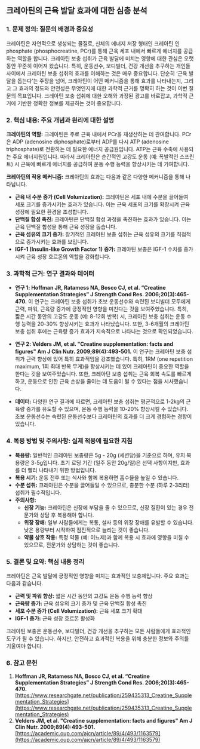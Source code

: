 ## 크레아틴의 근육 발달 효과에 대한 심층 분석

### 1. 문제 정의: 질문의 배경과 중요성

크레아틴은 자연적으로 생성되는 물질로, 신체의 에너지 저장 형태인 크레아틴 인 phosphate (phosphocreatine, PCr)를 통해 근육 세포 내에서 빠르게 에너지를 공급하는 역할을 합니다. 크레아틴 보충 섭취가 근육 발달에 미치는 영향에 대한 관심은 오랫동안 꾸준히 이어져 왔습니다. 특히, 운동선수, 보디빌더, 건강 개선을 추구하는 개인들 사이에서 크레아틴 보충 섭취의 효과를 이해하는 것은 매우 중요합니다. 단순히 ‘근육 발달을 돕는다’는 주장을 넘어, 크레아틴이 어떤 메커니즘을 통해 효과를 나타내는지, 그리고 그 효과의 정도와 안전성은 무엇인지에 대한 과학적 근거를 명확히 하는 것이 이번 질문의 목표입니다. 크레아틴 보충 섭취에 대한 오해와 과장된 광고를 바로잡고, 과학적 근거에 기반한 정확한 정보를 제공하는 것이 중요합니다.

### 2. 핵심 내용: 주요 개념과 원리에 대한 설명

**크레아틴의 역할:** 크레아틴은 주로 근육 내에서 PCr을 재생산하는 데 관여합니다. PCr은 ADP (adenosine diphosphate)로부터 ADP를 다시 ATP (adenosine triphosphate)로 전환하는 데 필요한 에너지 공급원입니다. ATP는 근육 수축에 사용되는 주요 에너지원입니다. 따라서 크레아틴은 순간적인 고강도 운동 (예: 폭발적인 스프린트) 시 근육에 빠르게 에너지를 공급하여 운동 수행 능력을 향상시키는 데 기여합니다.

**크레아틴의 작용 메커니즘:** 크레아틴의 효과는 다음과 같은 다양한 메커니즘을 통해 나타납니다.

*   **근육 내 수분 증가 (Cell Volumization):** 크레아틴은 세포 내에 수분을 끌어들여 세포 크기를 증가시키는 효과가 있습니다. 이는 근육 세포의 크기를 확장시켜 근육 성장에 필요한 환경을 조성합니다.
*   **단백질 합성 촉진:** 크레아틴은 단백질 합성 과정을 촉진하는 효과가 있습니다. 이는 근육 단백질 합성을 통해 근육 성장을 돕습니다.
*   **근육 섬유의 크기 증가:** 장기적인 크레아틴 보충 섭취는 근육 섬유의 크기를 직접적으로 증가시키는 효과를 보입니다.
*   **IGF-1 (Insulin-like Growth Factor 1) 증가:** 크레아틴 보충은 IGF-1 수치를 증가시켜 근육 성장 호르몬의 역할을 강화합니다.

### 3. 과학적 근거: 연구 결과와 데이터

* **연구 1: Hoffman JR, Ratamess NA, Bosco CJ, et al. “Creatine Supplementation Strategies” J Strength Cond Res. 2006;20(3):465-470.** 이 연구는 크레아틴 보충 섭취가 초보 운동선수와 숙련된 보디빌더 모두에게 근력, 파워, 근육량 증가에 긍정적인 영향을 미친다는 것을 보여주었습니다. 특히, 짧은 시간 동안의 고강도 운동 (예: 8-12회 반복) 시, 크레아틴 보충 섭취는 운동 수행 능력을 20-30% 향상시키는 효과가 나타났습니다. 또한, 3-6개월의 크레아틴 보충 섭취 후에는 근육량 증가 효과가 지속적으로 나타나는 것으로 확인되었습니다.

* **연구 2: Velders JM, et al. "Creatine supplementation: facts and figures" Am J Clin Nutr. 2009;89(4):493-501.** 이 연구는 크레아틴 보충 섭취가 근력 향상에 있어 특히 효과적임을 강조했습니다. 특히, 1RM (one repetition maximum, 1회 최대 반복 무게)을 향상시키는 데 있어 크레아틴이 중요한 역할을 한다는 것을 보여주었습니다. 또한, 크레아틴 보충 섭취는 근육 회복 속도를 빠르게 하고, 운동으로 인한 근육 손상을 줄이는 데 도움이 될 수 있다는 점을 시사했습니다.

* **데이터:** 다양한 연구 결과에 따르면, 크레아틴 보충 섭취는 평균적으로 1-2kg의 근육량 증가를 유도할 수 있으며, 운동 수행 능력을 10-20% 향상시킬 수 있습니다.  초보 운동선수는 숙련된 운동선수보다 크레아틴의 효과를 더 크게 경험하는 경향이 있습니다.

### 4. 복용 방법 및 주의사항: 실제 적용에 필요한 지침

* **복용량:** 일반적인 크레아틴 보충량은 5g - 20g (세션당)을 기준으로 하며, 유지 복용량은 3-5g입니다. 초기 로딩 기간 (일주 동안 20g/일)은 선택 사항이지만, 효과를 더 빨리 나타내기 위한 방법입니다.
* **복용 시기:** 운동 전후 또는 식사와 함께 복용하면 흡수율을 높일 수 있습니다.
* **수분 섭취:** 크레아틴은 수분을 끌어들일 수 있으므로, 충분한 수분 (하루 2-3리터) 섭취가 필수적입니다.
* **주의사항:**
    *   **신장 기능:** 크레아틴은 신장에 부담을 줄 수 있으므로, 신장 질환이 있는 경우 전문가와 상담 후 복용해야 합니다.
    *   **위장 장애:** 일부 사람들에게는 복통, 설사 등의 위장 장애를 유발할 수 있습니다. 낮은 용량부터 시작하여 점진적으로 늘리는 것이 좋습니다.
    *   **약물 상호 작용:** 특정 약물 (예: 이뇨제)과 함께 복용 시 효과에 영향을 미칠 수 있으므로, 전문가와 상담하는 것이 좋습니다.

### 5. 결론 및 요약: 핵심 내용 정리

크레아틴은 근육 발달에 긍정적인 영향을 미치는 효과적인 보충제입니다. 주요 효과는 다음과 같습니다.

*   **근력 및 파워 향상:** 짧은 시간 동안의 고강도 운동 수행 능력 향상
*   **근육량 증가:** 근육 섬유의 크기 증가 및 근육 단백질 합성 촉진
*   **세포 수분 증가 (Cell Volumization):** 근육 세포 크기 확대
*   **IGF-1 증가:** 근육 성장 호르몬 활성화

크레아틴 보충은 운동선수, 보디빌더, 건강 개선을 추구하는 모든 사람들에게 효과적인 도구가 될 수 있습니다. 하지만, 안전하고 효과적인 복용을 위해 충분한 정보와 주의를 기울여야 합니다.

### 6. 참고 문헌

1.  **Hoffman JR, Ratamess NA, Bosco CJ, et al. “Creatine Supplementation Strategies” J Strength Cond Res. 2006;20(3):465-470.** [https://www.researchgate.net/publication/259435313_Creatine_Supplementation_Strategies](https://www.researchgate.net/publication/259435313_Creatine_Supplementation_Strategies)
2.  **Velders JM, et al. "Creatine supplementation: facts and figures" Am J Clin Nutr. 2009;89(4):493-501.** [https://academic.oup.com/ajcn/article/89/4/493/1163579](https://academic.oup.com/ajcn/article/89/4/493/1163579)
